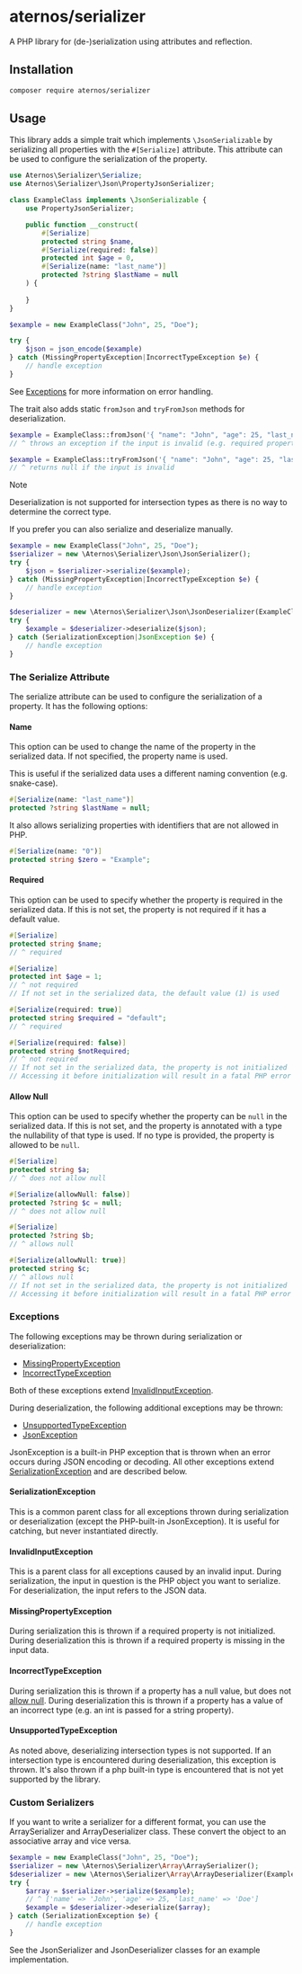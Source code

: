 # aternos/serializer

A PHP library for (de-)serialization using attributes and reflection.

## Installation

```bash
composer require aternos/serializer
```

## Usage

This library adds a simple trait which implements `\JsonSerializable` by serializing all properties
with the `#[Serialize]` attribute. This attribute can be used to configure the serialization of the property.

```php
use Aternos\Serializer\Serialize;
use Aternos\Serializer\Json\PropertyJsonSerializer;

class ExampleClass implements \JsonSerializable {
    use PropertyJsonSerializer;

    public function __construct(
        #[Serialize]
        protected string $name,
        #[Serialize(required: false)]
        protected int $age = 0,
        #[Serialize(name: "last_name")]
        protected ?string $lastName = null
    ) {
    
    }
}

$example = new ExampleClass("John", 25, "Doe");

try {
    $json = json_encode($example)
} catch (MissingPropertyException|IncorrectTypeException $e) {
    // handle exception
}
```
See [Exceptions](#exceptions) for more information on error handling.

The trait also adds static `fromJson` and `tryFromJson` methods for deserialization.

```php
$example = ExampleClass::fromJson('{ "name": "John", "age": 25, "last_name": "Doe" }');
// ^ throws an exception if the input is invalid (e.g. required property is missing)

$example = ExampleClass::tryFromJson('{ "name": "John", "age": 25, "last_name": "Doe" }');
// ^ returns null if the input is invalid
```

> [!NOTE]
> Deserialization is not supported for intersection types as there is no way to determine the correct type.

If you prefer you can also serialize and deserialize manually.

```php
$example = new ExampleClass("John", 25, "Doe");
$serializer = new \Aternos\Serializer\Json\JsonSerializer();
try {
    $json = $serializer->serialize($example);
} catch (MissingPropertyException|IncorrectTypeException $e) {
    // handle exception
}

$deserializer = new \Aternos\Serializer\Json\JsonDeserializer(ExampleClass::class);
try {
    $example = $deserializer->deserialize($json);
} catch (SerializationException|JsonException $e) {
    // handle exception
}
```

### The Serialize Attribute
The serialize attribute can be used to configure the serialization of a property.
It has the following options:

#### Name
This option can be used to change the name of the property in the serialized data.
If not specified, the property name is used.

This is useful if the serialized data uses a different naming convention (e.g. snake-case).

```php
#[Serialize(name: "last_name")]
protected ?string $lastName = null;
```

It also allows serializing properties with identifiers that are not allowed in PHP.
```php
#[Serialize(name: "0")]
protected string $zero = "Example";
```

#### Required
This option can be used to specify whether the property is required in the serialized data.
If this is not set, the property is not required if it has a default value.

```php
#[Serialize]
protected string $name;
// ^ required

#[Serialize]
protected int $age = 1;
// ^ not required
// If not set in the serialized data, the default value (1) is used

#[Serialize(required: true)]
protected string $required = "default";
// ^ required

#[Serialize(required: false)]
protected string $notRequired;
// ^ not required
// If not set in the serialized data, the property is not initialized
// Accessing it before initialization will result in a fatal PHP error
```

#### Allow Null
This option can be used to specify whether the property can be `null` in the serialized data.
If this is not set, and the property is annotated with a type the nullability of that type is used.
If no type is provided, the property is allowed to be `null`.

```php
#[Serialize]
protected string $a;
// ^ does not allow null

#[Serialize(allowNull: false)]
protected ?string $c = null;
// ^ does not allow null

#[Serialize]
protected ?string $b;
// ^ allows null

#[Serialize(allowNull: true)]
protected string $c;
// ^ allows null
// If not set in the serialized data, the property is not initialized
// Accessing it before initialization will result in a fatal PHP error
```

### Exceptions
The following exceptions may be thrown during serialization or deserialization:
- [MissingPropertyException](#missingpropertyexception)
- [IncorrectTypeException](#incorrecttypeexception)

Both of these exceptions extend [InvalidInputException](#invalidinputexception).

During deserialization, the following additional exceptions may be thrown:
- [UnsupportedTypeException](#unsupportedtypeexception)
- [JsonException](https://www.php.net/manual/en/class.jsonexception.php)

JsonException is a built-in PHP exception that is thrown when an error occurs during JSON encoding or decoding.
All other exceptions extend [SerializationException](#serializationexception) and are described below.

#### SerializationException
This is a common parent class for all exceptions thrown during serialization or deserialization (except the PHP-built-in JsonException).
It is useful for catching, but never instantiated directly.

#### InvalidInputException
This is a parent class for all exceptions caused by an invalid input.
During serialization, the input in question is the PHP object you want to serialize.
For deserialization, the input refers to the JSON data.

#### MissingPropertyException
During serialization this is thrown if a required property is not initialized.
During deserialization this is thrown if a required property is missing in the input data.

#### IncorrectTypeException
During serialization this is thrown if a property has a null value, but does not [allow null](#allow-null).
During deserialization this is thrown if a property has a value of an incorrect type
(e.g. an int is passed for a string property).

#### UnsupportedTypeException
As noted above, deserializing intersection types is not supported.
If an intersection type is encountered during deserialization, this exception is thrown.
It's also thrown if a php built-in type is encountered that is not yet supported by the library.

### Custom Serializers
If you want to write a serializer for a different format, you can use the ArraySerializer and ArrayDeserializer class.
These convert the object to an associative array and vice versa.

```php
$example = new ExampleClass("John", 25, "Doe");
$serializer = new \Aternos\Serializer\Array\ArraySerializer();
$deserializer = new \Aternos\Serializer\Array\ArrayDeserializer(ExampleClass::class);
try {
    $array = $serializer->serialize($example);
    // ^ ['name' => 'John', 'age' => 25, 'last_name' => 'Doe']
    $example = $deserializer->deserialize($array);
} catch (SerializationException $e) {
    // handle exception
}
```
See the JsonSerializer and JsonDeserializer classes for an example implementation.